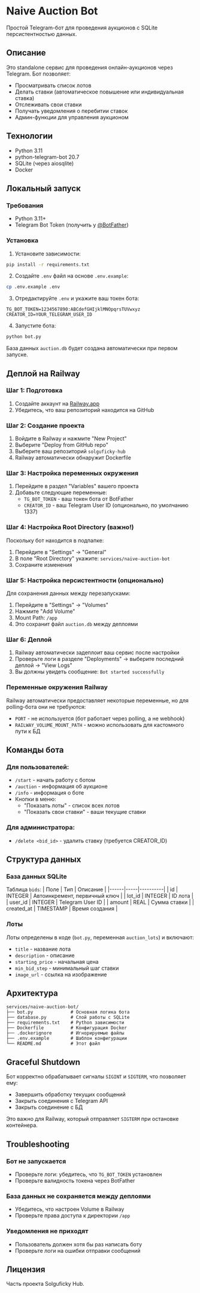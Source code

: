 # Naive Auction Bot

Простой Telegram-бот для проведения аукционов с SQLite персистентностью данных.

## Описание

Это standalone сервис для проведения онлайн-аукционов через Telegram. Бот позволяет:
- Просматривать список лотов
- Делать ставки (автоматическое повышение или индивидуальная ставка)
- Отслеживать свои ставки
- Получать уведомления о перебитии ставок
- Админ-функции для управления аукционом

## Технологии

- Python 3.11
- python-telegram-bot 20.7
- SQLite (через aiosqlite)
- Docker

## Локальный запуск

### Требования

- Python 3.11+
- Telegram Bot Token (получить у [@BotFather](https://t.me/BotFather))

### Установка

1. Установите зависимости:
```bash
pip install -r requirements.txt
```

2. Создайте `.env` файл на основе `.env.example`:
```bash
cp .env.example .env
```

3. Отредактируйте `.env` и укажите ваш токен бота:
```
TG_BOT_TOKEN=1234567890:ABCdefGHIjklMNOpqrsTUVwxyz
CREATOR_ID=YOUR_TELEGRAM_USER_ID
```

4. Запустите бота:
```bash
python bot.py
```

База данных `auction.db` будет создана автоматически при первом запуске.

## Деплой на Railway

### Шаг 1: Подготовка

1. Создайте аккаунт на [Railway.app](https://railway.app/)
2. Убедитесь, что ваш репозиторий находится на GitHub

### Шаг 2: Создание проекта

1. Войдите в Railway и нажмите "New Project"
2. Выберите "Deploy from GitHub repo"
3. Выберите ваш репозиторий `solguficky-hub`
4. Railway автоматически обнаружит Dockerfile

### Шаг 3: Настройка переменных окружения

1. Перейдите в раздел "Variables" вашего проекта
2. Добавьте следующие переменные:
   - `TG_BOT_TOKEN` - ваш токен бота от BotFather
   - `CREATOR_ID` - ваш Telegram User ID (опционально, по умолчанию 1337)

### Шаг 4: Настройка Root Directory (важно!)

Поскольку бот находится в подпапке:
1. Перейдите в "Settings" → "General"
2. В поле "Root Directory" укажите: `services/naive-auction-bot`
3. Сохраните изменения

### Шаг 5: Настройка персистентности (опционально)

Для сохранения данных между перезапусками:
1. Перейдите в "Settings" → "Volumes"
2. Нажмите "Add Volume"
3. Mount Path: `/app`
4. Это сохранит файл `auction.db` между деплоями

### Шаг 6: Деплой

1. Railway автоматически задеплоит ваш сервис после настройки
2. Проверьте логи в разделе "Deployments" → выберите последний деплой → "View Logs"
3. Вы должны увидеть сообщение: `Bot started successfully`

### Переменные окружения Railway

Railway автоматически предоставляет некоторые переменные, но для polling-бота они не требуются:
- `PORT` - не используется (бот работает через polling, а не webhook)
- `RAILWAY_VOLUME_MOUNT_PATH` - можно использовать для кастомного пути к БД

## Команды бота

### Для пользователей:
- `/start` - начать работу с ботом
- `/auction` - информация об аукционе
- `/info` - информация о боте
- Кнопки в меню:
  - "Показать лоты" - список всех лотов
  - "Показать свои ставки" - ваши текущие ставки

### Для администратора:
- `/delete <bid_id>` - удалить ставку (требуется CREATOR_ID)

## Структура данных

### База данных SQLite

Таблица `bids`:
| Поле | Тип | Описание |
|------|-----|----------|
| id | INTEGER | Автоинкремент, первичный ключ |
| lot_id | INTEGER | ID лота |
| user_id | INTEGER | Telegram User ID |
| amount | REAL | Сумма ставки |
| created_at | TIMESTAMP | Время создания |

### Лоты

Лоты определены в коде (`bot.py`, переменная `auction_lots`) и включают:
- `title` - название лота
- `description` - описание
- `starting_price` - начальная цена
- `min_bid_step` - минимальный шаг ставки
- `image_url` - ссылка на изображение

## Архитектура

```
services/naive-auction-bot/
├── bot.py              # Основная логика бота
├── database.py         # Слой работы с SQLite
├── requirements.txt    # Python зависимости
├── Dockerfile          # Конфигурация Docker
├── .dockerignore       # Игнорируемые файлы
├── .env.example        # Шаблон конфигурации
└── README.md           # Этот файл
```

## Graceful Shutdown

Бот корректно обрабатывает сигналы `SIGINT` и `SIGTERM`, что позволяет ему:
- Завершить обработку текущих сообщений
- Закрыть соединения с Telegram API
- Закрыть соединение с БД

Это важно для Railway, который отправляет `SIGTERM` при остановке контейнера.

## Troubleshooting

### Бот не запускается
- Проверьте логи: убедитесь, что `TG_BOT_TOKEN` установлен
- Проверьте валидность токена через BotFather

### База данных не сохраняется между деплоями
- Убедитесь, что настроен Volume в Railway
- Проверьте права доступа к директории `/app`

### Уведомления не приходят
- Пользователь должен хотя бы раз написать боту
- Проверьте логи на ошибки отправки сообщений

## Лицензия

Часть проекта Solguficky Hub.


